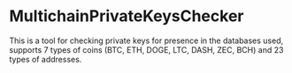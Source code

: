 # MultichainPrivateKeysChecker
This is a tool for checking private keys for presence in the databases used, supports 7 types of coins (BTC, ETH, DOGE, LTC, DASH, ZEC, BCH) and 23 types of addresses.

